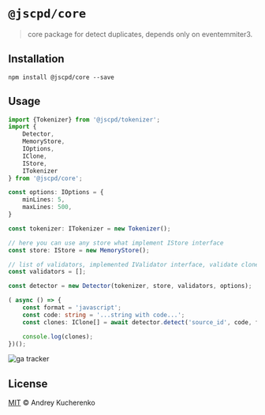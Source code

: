 # `@jscpd/core`

> core package for detect duplicates, depends only on eventemmiter3.

## Installation

```
npm install @jscpd/core --save
```

## Usage

```typescript
import {Tokenizer} from '@jscpd/tokenizer';
import {
    Detector,
    MemoryStore,
    IOptions,
    IClone,
    IStore,
    ITokenizer
} from '@jscpd/core';

const options: IOptions = {
    minLines: 5,
    maxLines: 500,
}

const tokenizer: ITokenizer = new Tokenizer();

// here you can use any store what implement IStore interface
const store: IStore = new MemoryStore();

// list of validators, implemented IValidator interface, validate clones
const validators = [];

const detector = new Detector(tokenizer, store, validators, options);

( async () => {
    const format = 'javascript';
    const code: string = '...string with code...';
    const clones: IClone[] = await detector.detect('source_id', code, format);

    console.log(clones);
})();

```

![ga tracker](https://www.google-analytics.com/collect?v=1&a=257770996&t=pageview&dl=https%3A%2F%2Fgithub.com%2Fkucherenko%2Fjscpd&ul=en-us&de=UTF-8&cid=978224512.1377738459&tid=UA-730549-17&z=887657232 "ga tracker")

## License

[MIT](LICENSE) © Andrey Kucherenko
